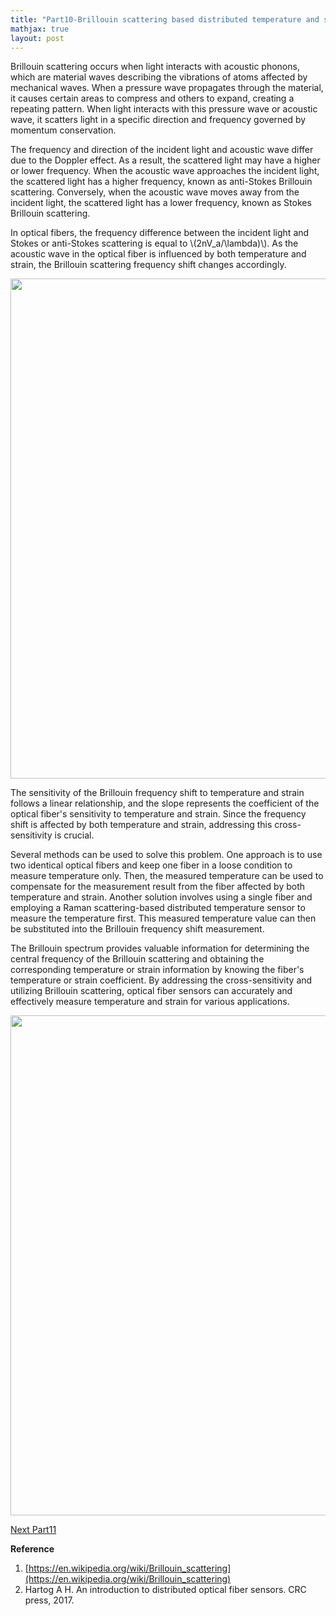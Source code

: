 ```yaml
---
title: "Part10-Brillouin scattering based distributed temperature and strain sensor (DTSS)"
mathjax: true
layout: post
---
```

Brillouin scattering occurs when light interacts with acoustic phonons, which are material waves describing the vibrations of atoms affected by mechanical waves. When a pressure wave propagates through the material, it causes certain areas to compress and others to expand, creating a repeating pattern. When light interacts with this pressure wave or acoustic wave, it scatters light in a specific direction and frequency governed by momentum conservation.

The frequency and direction of the incident light and acoustic wave differ due to the Doppler effect. As a result, the scattered light may have a higher or lower frequency. When the acoustic wave approaches the incident light, the scattered light has a higher frequency, known as anti-Stokes Brillouin scattering. Conversely, when the acoustic wave moves away from the incident light, the scattered light has a lower frequency, known as Stokes Brillouin scattering.

In optical fibers, the frequency difference between the incident light and Stokes or anti-Stokes scattering is equal to \\(2nV_a/\lambda)\\). As the acoustic wave in the optical fiber is influenced by both temperature and strain, the Brillouin scattering frequency shift changes accordingly.

<div align="center">
<a href="url"><img src="https://raw.githubusercontent.com/haleywuhuan/profile/master/assets/blog10_fig1.jpg" align="center" width="800"></a>
</div>

The sensitivity of the Brillouin frequency shift to temperature and strain follows a linear relationship, and the slope represents the coefficient of the optical fiber's sensitivity to temperature and strain. Since the frequency shift is affected by both temperature and strain, addressing this cross-sensitivity is crucial.

Several methods can be used to solve this problem. One approach is to use two identical optical fibers and keep one fiber in a loose condition to measure temperature only. Then, the measured temperature can be used to compensate for the measurement result from the fiber affected by both temperature and strain. Another solution involves using a single fiber and employing a Raman scattering-based distributed temperature sensor to measure the temperature first. This measured temperature value can then be substituted into the Brillouin frequency shift measurement.

The Brillouin spectrum provides valuable information for determining the central frequency of the Brillouin scattering and obtaining the corresponding temperature or strain information by knowing the fiber's temperature or strain coefficient. By addressing the cross-sensitivity and utilizing Brillouin scattering, optical fiber sensors can accurately and effectively measure temperature and strain for various applications.

<div align="center">
<a href="url"><img src="https://raw.githubusercontent.com/haleywuhuan/profile/master/assets/blog10_fig2.jpg" align="center" width="800"></a>
</div>

[Next Part11](https://haleyhw.github.io/web/Part11-Applications-of-DOFSs/)

**Reference**
1. [https://en.wikipedia.org/wiki/Brillouin_scattering](https://en.wikipedia.org/wiki/Brillouin_scattering)
2. Hartog A H. An introduction to distributed optical fiber sensors. CRC press, 2017.
